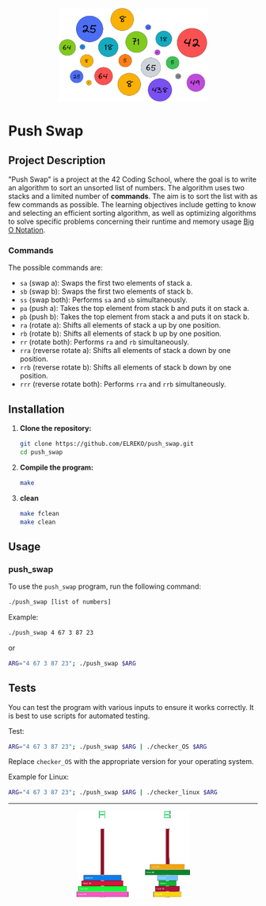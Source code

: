 <p align="center">
  <img src="doc/pic/sort_bubbel.png" alt="Beschreibung des Bildes">
</p>

# Push Swap

## Project Description

"Push Swap" is a project at the 42 Coding School, where the goal is to write an algorithm to sort an unsorted list of numbers. The algorithm uses two stacks and a limited number of **commands**. The aim is to sort the list with as few commands as possible. The learning objectives include getting to know and selecting an efficient sorting algorithm, as well as optimizing algorithms to solve specific problems concerning their runtime and memory usage [Big O Notation](https://en.wikipedia.org/wiki/Big_O_notation).

### Commands

The possible commands are:
- `sa` (swap a): Swaps the first two elements of stack a.
- `sb` (swap b): Swaps the first two elements of stack b.
- `ss` (swap both): Performs `sa` and `sb` simultaneously.
- `pa` (push a): Takes the top element from stack b and puts it on stack a.
- `pb` (push b): Takes the top element from stack a and puts it on stack b.
- `ra` (rotate a): Shifts all elements of stack a up by one position.
- `rb` (rotate b): Shifts all elements of stack b up by one position.
- `rr` (rotate both): Performs `ra` and `rb` simultaneously.
- `rra` (reverse rotate a): Shifts all elements of stack a down by one position.
- `rrb` (reverse rotate b): Shifts all elements of stack b down by one position.
- `rrr` (reverse rotate both): Performs `rra` and `rrb` simultaneously.

## Installation

1. **Clone the repository:**
   ```bash
   git clone https://github.com/ELREKO/push_swap.git
   cd push_swap
   ```

2. **Compile the program:**
   ```bash
   make
   ```

3. **clean**
	```bash
	make fclean
	make clean
	```

## Usage

### push_swap

To use the `push_swap` program, run the following command:

```bash
./push_swap [list of numbers]
```

Example:
```bash
./push_swap 4 67 3 87 23
```
or
```bash
ARG="4 67 3 87 23"; ./push_swap $ARG
```

## Tests

You can test the program with various inputs to ensure it works correctly. It is best to use scripts for automated testing.

Test: 
```bash
ARG="4 67 3 87 23"; ./push_swap $ARG | ./checker_OS $ARG
```
Replace `checker_OS` with the appropriate version for your operating system.

Example for Linux:
```bash
ARG="4 67 3 87 23"; ./push_swap $ARG | ./checker_linux $ARG
```

---
<p align="center">
  <img src="doc/pic/push_swap_stack.png" alt="Beschreibung des Bildes">
</p>



